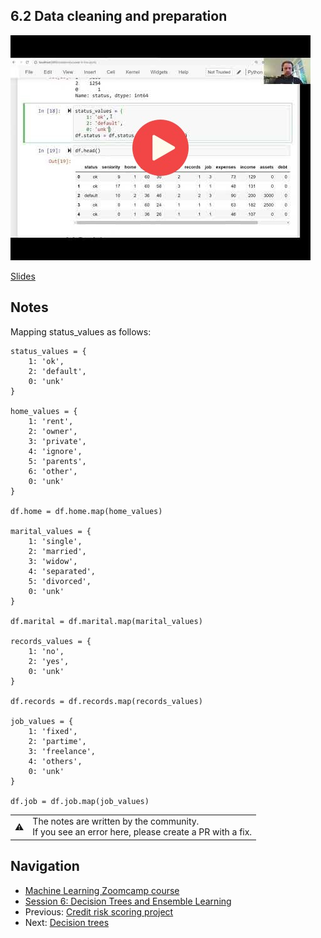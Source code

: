 ## 6.2 Data cleaning and preparation

<a href="https://www.youtube.com/watch?v=tfuQdI3YO2c&list=PL3MmuxUbc_hIhxl5Ji8t4O6lPAOpHaCLR"><img src="images/thumbnail-6-02.jpg"></a>

[Slides](https://www.slideshare.net/AlexeyGrigorev/ml-zoomcamp-6-decision-trees-and-ensemble-learning)


## Notes
Mapping status_values as follows:
```
status_values = {
    1: 'ok',
    2: 'default',
    0: 'unk'
}

home_values = {
    1: 'rent',
    2: 'owner',
    3: 'private',
    4: 'ignore',
    5: 'parents',
    6: 'other',
    0: 'unk'
}

df.home = df.home.map(home_values)

marital_values = {
    1: 'single',
    2: 'married',
    3: 'widow',
    4: 'separated',
    5: 'divorced',
    0: 'unk'
}

df.marital = df.marital.map(marital_values)

records_values = {
    1: 'no',
    2: 'yes',
    0: 'unk'
}

df.records = df.records.map(records_values)

job_values = {
    1: 'fixed',
    2: 'partime',
    3: 'freelance',
    4: 'others',
    0: 'unk'
}

df.job = df.job.map(job_values)
```

<table>
   <tr>
      <td>⚠️</td>
      <td>
         The notes are written by the community. <br>
         If you see an error here, please create a PR with a fix.
      </td>
   </tr>
</table>


## Navigation

* [Machine Learning Zoomcamp course](../)
* [Session 6: Decision Trees and Ensemble Learning](./)
* Previous: [Credit risk scoring project](01-credit-risk.md)
* Next: [Decision trees](03-decision-trees.md)